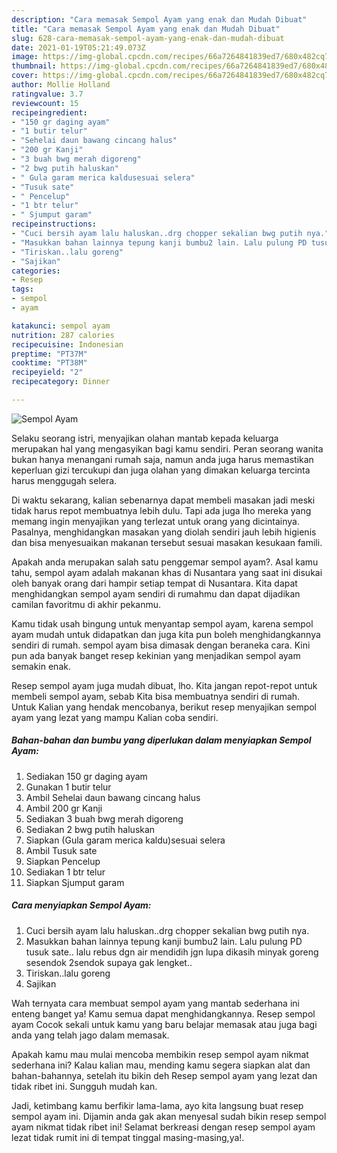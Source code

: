 ```yaml
---
description: "Cara memasak Sempol Ayam yang enak dan Mudah Dibuat"
title: "Cara memasak Sempol Ayam yang enak dan Mudah Dibuat"
slug: 628-cara-memasak-sempol-ayam-yang-enak-dan-mudah-dibuat
date: 2021-01-19T05:21:49.073Z
image: https://img-global.cpcdn.com/recipes/66a7264841839ed7/680x482cq70/sempol-ayam-foto-resep-utama.jpg
thumbnail: https://img-global.cpcdn.com/recipes/66a7264841839ed7/680x482cq70/sempol-ayam-foto-resep-utama.jpg
cover: https://img-global.cpcdn.com/recipes/66a7264841839ed7/680x482cq70/sempol-ayam-foto-resep-utama.jpg
author: Mollie Holland
ratingvalue: 3.7
reviewcount: 15
recipeingredient:
- "150 gr daging ayam"
- "1 butir telur"
- "Sehelai daun bawang cincang halus"
- "200 gr Kanji"
- "3 buah bwg merah digoreng"
- "2 bwg putih haluskan"
- " Gula garam merica kaldusesuai selera"
- "Tusuk sate"
- " Pencelup"
- "1 btr telur"
- " Sjumput garam"
recipeinstructions:
- "Cuci bersih ayam lalu haluskan..drg chopper sekalian bwg putih nya."
- "Masukkan bahan lainnya tepung kanji bumbu2 lain. Lalu pulung PD tusuk sate.. lalu rebus dgn air mendidih jgn lupa dikasih minyak goreng sesendok 2sendok supaya gak lengket.."
- "Tiriskan..lalu goreng"
- "Sajikan"
categories:
- Resep
tags:
- sempol
- ayam

katakunci: sempol ayam 
nutrition: 287 calories
recipecuisine: Indonesian
preptime: "PT37M"
cooktime: "PT38M"
recipeyield: "2"
recipecategory: Dinner

---
```



![Sempol Ayam](https://img-global.cpcdn.com/recipes/66a7264841839ed7/680x482cq70/sempol-ayam-foto-resep-utama.jpg)

Selaku seorang istri, menyajikan olahan mantab kepada keluarga merupakan hal yang mengasyikan bagi kamu sendiri. Peran seorang  wanita bukan hanya menangani rumah saja, namun anda juga harus memastikan keperluan gizi tercukupi dan juga olahan yang dimakan keluarga tercinta harus menggugah selera.

Di waktu  sekarang, kalian sebenarnya dapat membeli masakan jadi meski tidak harus repot membuatnya lebih dulu. Tapi ada juga lho mereka yang memang ingin menyajikan yang terlezat untuk orang yang dicintainya. Pasalnya, menghidangkan masakan yang diolah sendiri jauh lebih higienis dan bisa menyesuaikan makanan tersebut sesuai masakan kesukaan famili. 



Apakah anda merupakan salah satu penggemar sempol ayam?. Asal kamu tahu, sempol ayam adalah makanan khas di Nusantara yang saat ini disukai oleh banyak orang dari hampir setiap tempat di Nusantara. Kita dapat menghidangkan sempol ayam sendiri di rumahmu dan dapat dijadikan camilan favoritmu di akhir pekanmu.

Kamu tidak usah bingung untuk menyantap sempol ayam, karena sempol ayam mudah untuk didapatkan dan juga kita pun boleh menghidangkannya sendiri di rumah. sempol ayam bisa dimasak dengan beraneka cara. Kini pun ada banyak banget resep kekinian yang menjadikan sempol ayam semakin enak.

Resep sempol ayam juga mudah dibuat, lho. Kita jangan repot-repot untuk membeli sempol ayam, sebab Kita bisa membuatnya sendiri di rumah. Untuk Kalian yang hendak mencobanya, berikut resep menyajikan sempol ayam yang lezat yang mampu Kalian coba sendiri.

<!--inarticleads1-->

##### Bahan-bahan dan bumbu yang diperlukan dalam menyiapkan Sempol Ayam:

1. Sediakan 150 gr daging ayam
1. Gunakan 1 butir telur
1. Ambil Sehelai daun bawang cincang halus
1. Ambil 200 gr Kanji
1. Sediakan 3 buah bwg merah digoreng
1. Sediakan 2 bwg putih haluskan
1. Siapkan  (Gula garam merica kaldu)sesuai selera
1. Ambil Tusuk sate
1. Siapkan  Pencelup
1. Sediakan 1 btr telur
1. Siapkan  Sjumput garam




<!--inarticleads2-->

##### Cara menyiapkan Sempol Ayam:

1. Cuci bersih ayam lalu haluskan..drg chopper sekalian bwg putih nya.
1. Masukkan bahan lainnya tepung kanji bumbu2 lain. Lalu pulung PD tusuk sate.. lalu rebus dgn air mendidih jgn lupa dikasih minyak goreng sesendok 2sendok supaya gak lengket..
1. Tiriskan..lalu goreng
1. Sajikan




Wah ternyata cara membuat sempol ayam yang mantab sederhana ini enteng banget ya! Kamu semua dapat menghidangkannya. Resep sempol ayam Cocok sekali untuk kamu yang baru belajar memasak atau juga bagi anda yang telah jago dalam memasak.

Apakah kamu mau mulai mencoba membikin resep sempol ayam nikmat sederhana ini? Kalau kalian mau, mending kamu segera siapkan alat dan bahan-bahannya, setelah itu bikin deh Resep sempol ayam yang lezat dan tidak ribet ini. Sungguh mudah kan. 

Jadi, ketimbang kamu berfikir lama-lama, ayo kita langsung buat resep sempol ayam ini. Dijamin anda gak akan menyesal sudah bikin resep sempol ayam nikmat tidak ribet ini! Selamat berkreasi dengan resep sempol ayam lezat tidak rumit ini di tempat tinggal masing-masing,ya!.

